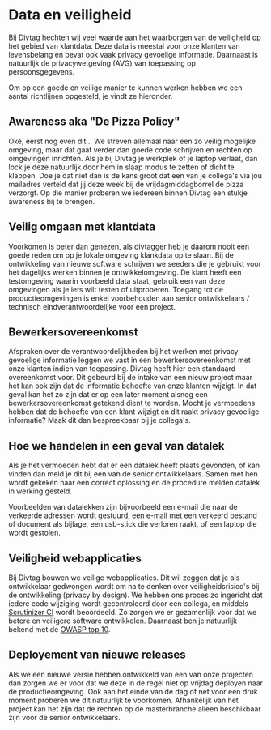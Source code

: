 # Data en veiligheid

Bij Divtag hechten wij veel waarde aan het waarborgen van de veiligheid op het gebied van klantdata. Deze data is meestal voor onze klanten van levensbelang en bevat ook vaak privacy gevoelige informatie. Daarnaast is natuurlijk de privacywetgeving (AVG) van toepassing op persoonsgegevens. 

Om op een goede en veilige manier te kunnen werken hebben we een aantal richtlijnen opgesteld, je vindt ze hieronder. 

## Awareness aka "De Pizza Policy"
Oké, eerst nog even dit… We streven allemaal naar een zo veilig mogelijke omgeving, maar dat gaat verder dan goede code schrijven en rechten op omgevingen inrichten. Als je bij Divtag je werkplek of je laptop verlaat, dan lock je deze natuurlijk door hem in slaap modus te zetten of dicht te klappen. Doe je dat niet dan is de kans groot dat een van je collega's via jou mailadres verteld dat jij deze week bij de vrijdagmiddagborrel de pizza verzorgt. Op die manier proberen we iedereen binnen Divtag een stukje awareness bij te brengen.

## Veilig omgaan met klantdata
Voorkomen is beter dan genezen, als divtagger heb je daarom nooit een goede reden om op je lokale omgeving klankdata op te slaan. Bij de ontwikkeling van nieuwe software schrijven we seeders die je gebruikt voor het dagelijks werken binnen je ontwikkelomgeving. De klant heeft een testomgeving waarin voorbeeld data staat, gebruik een van deze omgevingen als je iets wilt testen of uitproberen. Toegang tot de productieomgevingen is enkel voorbehouden aan senior ontwikkelaars / technisch eindverantwoordelijke voor een project.

## Bewerkersovereenkomst
Afspraken over de verantwoordelijkheden bij het werken met privacy gevoelige informatie leggen we vast in een bewerkersovereenkomst met onze klanten indien van toepassing. Divtag heeft hier een standaard overeenkomst voor. Dit gebeurd bij de intake van een nieuw project maar het kan ook zijn dat de informatie behoefte van onze klanten wijzigt. In dat geval kan het zo zijn dat er op een later moment alsnog een bewerkersovereenkomst getekend dient te worden.  Mocht je vermoedens hebben dat de behoefte van een klant wijzigt en dit raakt privacy gevoelige informatie? Maak dit dan bespreekbaar bij je collega's.

## Hoe we handelen in een geval van datalek
Als je het vermoeden hebt dat er een datalek heeft plaats gevonden, of kan vinden dan meld je dit bij een van de senior ontwikkelaars. Samen met hen wordt gekeken naar een correct oplossing en de procedure melden datalek in werking gesteld. 

Voorbeelden van datalekken zijn bijvoorbeeld een e-mail die naar de verkeerde adressen wordt gestuurd, een e-mail met een verkeerd bestand of document als bijlage, een usb-stick die verloren raakt, of een laptop die wordt gestolen. 

## Veiligheid webapplicaties
Bij Divtag bouwen we veilige webapplicaties. Dit wil zeggen dat je als ontwikkelaar gedwongen wordt om na te denken over veiligheidsrisico's bij de ontwikkeling (privacy by design). We hebben ons proces zo ingericht dat iedere code wijziging wordt gecontroleerd door een collega, en middels [Scrutinizer CI](https://scrutinizer-ci.com/) wordt beoordeeld. Zo zorgen we er gezamenlijk voor dat we betere en veiligere software ontwikkelen. Daarnaast ben je natuurlijk bekend met de [OWASP top 10](https://www.owasp.org/index.php/Category:OWASP_Top_Ten_Project).

## Deployement van nieuwe releases
Als we een nieuwe versie hebben ontwikkeld van een van onze projecten dan zorgen we er voor dat we deze in de regel niet op vrijdag deployen naar de productieomgeving. Ook aan het einde van de dag of net voor een druk moment proberen we dit natuurlijk te voorkomen. Afhankelijk van het project kan het zijn dat de rechten op de masterbranche alleen beschikbaar zijn voor de senior ontwikkelaars.
